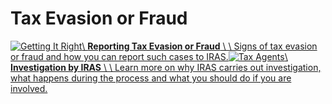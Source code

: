 # Tax Evasion or Fraud

[![Getting It Right](https://www.iras.gov.sg/images/default-source/illustrations-png/getting-it-right_.png?sfvrsn=e11eb255_3)\\
**Reporting Tax Evasion or Fraud** \\
\\
Signs of tax evasion or fraud and how you can report such cases to IRAS.](https://www.iras.gov.sg/taxes/withholding-tax/withholding-tax-reporting-compliance/tax-evasion-or-fraud/reporting-tax-evasion-or-fraud)[![Tax Agents](https://www.iras.gov.sg/images/default-source/illustrations-png/tax-agents.png?sfvrsn=8d2ddd39_3)\\
**Investigation by IRAS** \\
\\
Learn more on why IRAS carries out investigation, what happens during the process and what you should do if you are involved.](https://www.iras.gov.sg/taxes/withholding-tax/withholding-tax-reporting-compliance/tax-evasion-or-fraud/investigation-by-iras)